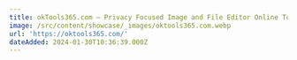 ```yaml
---
title: okTools365.com — Privacy Focused Image and File Editor Online Tools
image: /src/content/showcase/_images/oktools365.com.webp
url: 'https://oktools365.com/'
dateAdded: 2024-01-30T10:36:39.000Z
---
```



